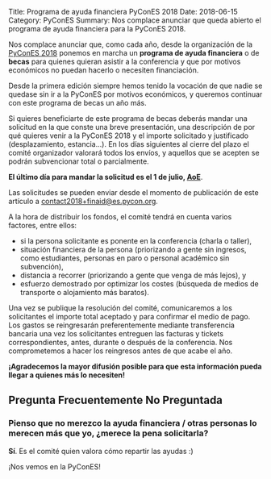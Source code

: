 Title: Programa de ayuda financiera PyConES 2018
Date: 2018-06-15
Category: PyConES
Summary: Nos complace anunciar que queda abierto el programa de ayuda financiera para la PyConES 2018.

Nos complace anunciar que, como cada año, desde la organización de la [PyConES 2018](http://2018.es.pycon.org/) ponemos en marcha un **programa de ayuda financiera** o de **becas** para quienes quieran asistir a la conferencia y que por motivos económicos no puedan hacerlo o necesiten financiación.

Desde la primera edición siempre hemos tenido la vocación de que nadie se quedase sin ir a la PyConES por motivos económicos, y queremos continuar con este programa de becas un año más.

Si quieres beneficiarte de este programa de becas deberás mandar una solicitud en la que conste una breve presentación, una descripción de por qué quieres venir a la PyConES 2018 y el importe solicitado y justificado (desplazamiento, estancia...). En los días siguientes al cierre del plazo el comité organizador valorará todos los envíos, y aquellos que se acepten se podrán subvencionar total o parcialmente.

**El último día para mandar la solicitud es el 1 de julio, [AoE](https://time.is/Anywhere_on_Earth)**.

Las solicitudes se pueden enviar desde el momento de publicación de este artículo a contact2018+finaid@es.pycon.org.

A la hora de distribuir los fondos, el comité tendrá en cuenta varios factores, entre ellos:

* si la persona solicitante es ponente en la conferencia (charla o taller),
* situación financiera de la persona (priorizando a gente sin ingresos, como estudiantes, personas en paro o personal académico sin subvención),
* distancia a recorrer (priorizando a gente que venga de más lejos), y
* esfuerzo demostrado por optimizar los costes (búsqueda de medios de transporte o alojamiento más baratos).

Una vez se publique la resolución del comité, comunicaremos a los solicitantes el importe total aceptado y para confirmar el medio de pago. Los gastos se reingresarán preferentemente mediante transferencia bancaria una vez los solicitantes entreguen las facturas y tickets correspondientes, antes, durante o después de la conferencia. Nos comprometemos a hacer los reingresos antes de que acabe el año.

**¡Agradecemos la mayor difusión posible para que esta información pueda llegar a quienes más lo necesiten!**

## Pregunta Frecuentemente No Preguntada

### Pienso que no merezco la ayuda financiera / otras personas lo merecen más que yo, ¿merece la pena solicitarla?

**Sí**. Es el comité quien valora cómo repartir las ayudas :)

¡Nos vemos en la PyConES!
